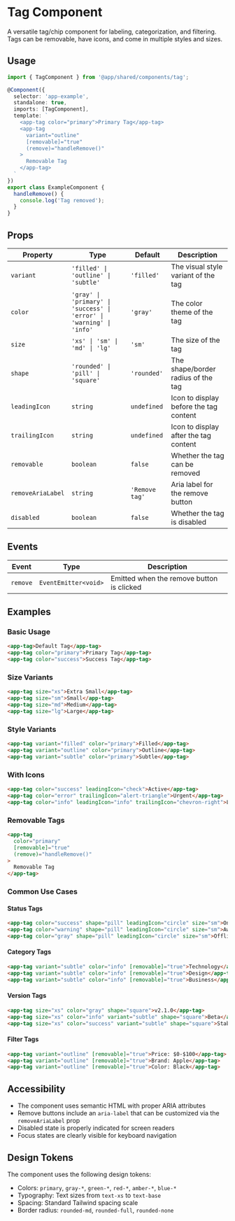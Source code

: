 # Tag Component

A versatile tag/chip component for labeling, categorization, and filtering. Tags can be removable, have icons, and come in multiple styles and sizes.

## Usage

```typescript
import { TagComponent } from '@app/shared/components/tag';

@Component({
  selector: 'app-example',
  standalone: true,
  imports: [TagComponent],
  template: `
    <app-tag color="primary">Primary Tag</app-tag>
    <app-tag 
      variant="outline" 
      [removable]="true"
      (remove)="handleRemove()"
    >
      Removable Tag
    </app-tag>
  `
})
export class ExampleComponent {
  handleRemove() {
    console.log('Tag removed');
  }
}
```

## Props

| Property | Type | Default | Description |
|----------|------|---------|-------------|
| `variant` | `'filled' \| 'outline' \| 'subtle'` | `'filled'` | The visual style variant of the tag |
| `color` | `'gray' \| 'primary' \| 'success' \| 'error' \| 'warning' \| 'info'` | `'gray'` | The color theme of the tag |
| `size` | `'xs' \| 'sm' \| 'md' \| 'lg'` | `'sm'` | The size of the tag |
| `shape` | `'rounded' \| 'pill' \| 'square'` | `'rounded'` | The shape/border radius of the tag |
| `leadingIcon` | `string` | `undefined` | Icon to display before the tag content |
| `trailingIcon` | `string` | `undefined` | Icon to display after the tag content |
| `removable` | `boolean` | `false` | Whether the tag can be removed |
| `removeAriaLabel` | `string` | `'Remove tag'` | Aria label for the remove button |
| `disabled` | `boolean` | `false` | Whether the tag is disabled |

## Events

| Event | Type | Description |
|-------|------|-------------|
| `remove` | `EventEmitter<void>` | Emitted when the remove button is clicked |

## Examples

### Basic Usage
```html
<app-tag>Default Tag</app-tag>
<app-tag color="primary">Primary Tag</app-tag>
<app-tag color="success">Success Tag</app-tag>
```

### Size Variants
```html
<app-tag size="xs">Extra Small</app-tag>
<app-tag size="sm">Small</app-tag>
<app-tag size="md">Medium</app-tag>
<app-tag size="lg">Large</app-tag>
```

### Style Variants
```html
<app-tag variant="filled" color="primary">Filled</app-tag>
<app-tag variant="outline" color="primary">Outline</app-tag>
<app-tag variant="subtle" color="primary">Subtle</app-tag>
```

### With Icons
```html
<app-tag color="success" leadingIcon="check">Active</app-tag>
<app-tag color="error" trailingIcon="alert-triangle">Urgent</app-tag>
<app-tag color="info" leadingIcon="info" trailingIcon="chevron-right">Learn More</app-tag>
```

### Removable Tags
```html
<app-tag 
  color="primary" 
  [removable]="true"
  (remove)="handleRemove()"
>
  Removable Tag
</app-tag>
```

### Common Use Cases

#### Status Tags
```html
<app-tag color="success" shape="pill" leadingIcon="circle" size="sm">Online</app-tag>
<app-tag color="warning" shape="pill" leadingIcon="circle" size="sm">Away</app-tag>
<app-tag color="gray" shape="pill" leadingIcon="circle" size="sm">Offline</app-tag>
```

#### Category Tags
```html
<app-tag variant="subtle" color="info" [removable]="true">Technology</app-tag>
<app-tag variant="subtle" color="info" [removable]="true">Design</app-tag>
<app-tag variant="subtle" color="info" [removable]="true">Business</app-tag>
```

#### Version Tags
```html
<app-tag size="xs" color="gray" shape="square">v2.1.0</app-tag>
<app-tag size="xs" color="info" variant="subtle" shape="square">Beta</app-tag>
<app-tag size="xs" color="success" variant="subtle" shape="square">Stable</app-tag>
```

#### Filter Tags
```html
<app-tag variant="outline" [removable]="true">Price: $0-$100</app-tag>
<app-tag variant="outline" [removable]="true">Brand: Apple</app-tag>
<app-tag variant="outline" [removable]="true">Color: Black</app-tag>
```

## Accessibility

- The component uses semantic HTML with proper ARIA attributes
- Remove buttons include an `aria-label` that can be customized via the `removeAriaLabel` prop
- Disabled state is properly indicated for screen readers
- Focus states are clearly visible for keyboard navigation

## Design Tokens

The component uses the following design tokens:
- Colors: `primary`, `gray-*`, `green-*`, `red-*`, `amber-*`, `blue-*`
- Typography: Text sizes from `text-xs` to `text-base`
- Spacing: Standard Tailwind spacing scale
- Border radius: `rounded-md`, `rounded-full`, `rounded-none`